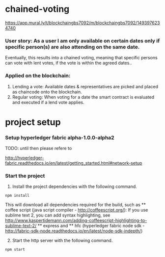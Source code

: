 # chained-voting

https://app.mural.ly/t/blockchaingbs7092/m/blockchaingbs7092/1493976234740

### User story: As a user I am only available on certain dates only if specific person(s) are also attending on the same date.

Eventually, this results into a chained voting, meaning that specific persons can vote with lent votes, if the vote is within the agreed dates..

### Applied on the blockchain: 

 1. Lending a vote: Available dates & representatives are picked and placed as chaincode onto the blockchain.
 2. Regular voting: When voting for a date the smart contract is evaluated and executed if a lend vote applies.

# project setup

### Setup hyperledger fabric alpha-1.0.0-alpha2
TODO: until then please refere to 

http://hyperledger-fabric.readthedocs.io/en/latest/getting_started.html#network-setup


### Start the project
1. Install the project dependencies with the following command. 

`npm install`

This will download all dependencies required for the build, such as 
** coffee script (java script compiler - http://coffeescript.org/): If you use sublime text 2, you can add syntax highlighting, see http://www.kaspertidemann.com/adding-coffeescript-highlighting-to-sublime-text-2/
** express and 
** hfc (hyperledger fabric node sdk - http://fabric-sdk-node.readthedocs.io/en/latest/node-sdk-indepth/)

2. Start the http server with the following command.

`npm start`
